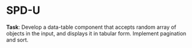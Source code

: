 # SPD-U

**Task**: Develop a data-table component that accepts random array of objects in the input, and displays it in tabular form. Implement pagination and sort.